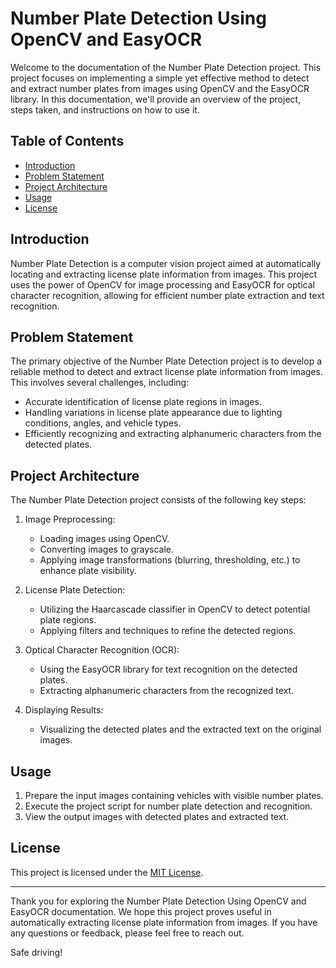 # Number Plate Detection Using OpenCV and EasyOCR

Welcome to the documentation of the Number Plate Detection project. This project focuses on implementing a simple yet effective method to detect and extract number plates from images using OpenCV and the EasyOCR library. In this documentation, we'll provide an overview of the project, steps taken, and instructions on how to use it.

## Table of Contents

- [Introduction](#introduction)
- [Problem Statement](#problem-statement)
- [Project Architecture](#project-architecture)
- [Usage](#usage)
- [License](#license)

## Introduction

Number Plate Detection is a computer vision project aimed at automatically locating and extracting license plate information from images. This project uses the power of OpenCV for image processing and EasyOCR for optical character recognition, allowing for efficient number plate extraction and text recognition.

## Problem Statement

The primary objective of the Number Plate Detection project is to develop a reliable method to detect and extract license plate information from images. This involves several challenges, including:
- Accurate identification of license plate regions in images.
- Handling variations in license plate appearance due to lighting conditions, angles, and vehicle types.
- Efficiently recognizing and extracting alphanumeric characters from the detected plates.

## Project Architecture

The Number Plate Detection project consists of the following key steps:

1. Image Preprocessing:
   - Loading images using OpenCV.
   - Converting images to grayscale.
   - Applying image transformations (blurring, thresholding, etc.) to enhance plate visibility.

2. License Plate Detection:
   - Utilizing the Haarcascade classifier in OpenCV to detect potential plate regions.
   - Applying filters and techniques to refine the detected regions.

3. Optical Character Recognition (OCR):
   - Using the EasyOCR library for text recognition on the detected plates.
   - Extracting alphanumeric characters from the recognized text.

4. Displaying Results:
   - Visualizing the detected plates and the extracted text on the original images.

## Usage

1. Prepare the input images containing vehicles with visible number plates.
2. Execute the project script for number plate detection and recognition.
3. View the output images with detected plates and extracted text.


## License

This project is licensed under the [MIT License](LICENSE).

---

Thank you for exploring the Number Plate Detection Using OpenCV and EasyOCR documentation. We hope this project proves useful in automatically extracting license plate information from images. If you have any questions or feedback, please feel free to reach out.

Safe driving!

